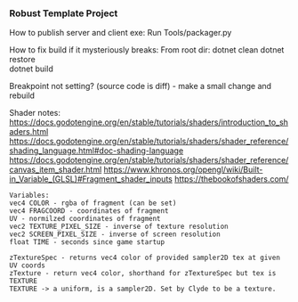 ### Robust Template Project

How to publish server and client exe: Run Tools/packager.py

How to fix build if it mysteriously breaks:
From root dir: 
    dotnet clean
    dotnet restore      
    dotnet build

Breakpoint not setting? (source code is diff) - make a small change and rebuild

Shader notes:
    https://docs.godotengine.org/en/stable/tutorials/shaders/introduction_to_shaders.html
    https://docs.godotengine.org/en/stable/tutorials/shaders/shader_reference/shading_language.html#doc-shading-language
    https://docs.godotengine.org/en/stable/tutorials/shaders/shader_reference/canvas_item_shader.html
    https://www.khronos.org/opengl/wiki/Built-in_Variable_(GLSL)#Fragment_shader_inputs
    https://thebookofshaders.com/
     
    Variables:
    vec4 COLOR - rgba of fragment (can be set)
    vec4 FRAGCOORD - coordinates of fragment
    UV - normilzed coordinates of fragment
    vec2 TEXTURE_PIXEL_SIZE - inverse of texture resolution
    vec2 SCREEN_PIXEL_SIZE - inverse of screen resolution
    float TIME - seconds since game startup

    zTextureSpec - returns vec4 color of provided sampler2D tex at given UV coords
    zTexture - return vec4 color, shorthand for zTextureSpec but tex is TEXTURE
    TEXTURE -> a uniform, is a sampler2D. Set by Clyde to be a texture.
